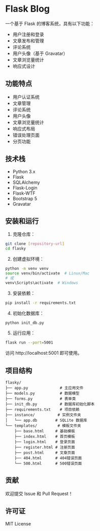 # Flask Blog

一个基于 Flask 的博客系统，具有以下功能：

- 用户注册和登录
- 文章发布和管理
- 评论系统
- 用户头像（基于 Gravatar）
- 文章浏览量统计
- 响应式设计

## 功能特点

- 用户认证系统
- 文章管理
- 评论系统
- 用户头像
- 文章浏览量统计
- 响应式布局
- 错误处理页面
- 分页功能

## 技术栈

- Python 3.x
- Flask
- SQLAlchemy
- Flask-Login
- Flask-WTF
- Bootstrap 5
- Gravatar

## 安装和运行

1. 克隆仓库：
```bash
git clone [repository-url]
cd flasky
```

2. 创建虚拟环境：
```bash
python -m venv venv
source venv/bin/activate  # Linux/Mac
# 或
venv\Scripts\activate  # Windows
```

3. 安装依赖：
```bash
pip install -r requirements.txt
```

4. 初始化数据库：
```bash
python init_db.py
```

5. 运行应用：
```bash
flask run --port=5001
```

访问 http://localhost:5001 即可使用。

## 项目结构

```
flasky/
├── app.py              # 主应用文件
├── models.py           # 数据模型
├── forms.py            # 表单类
├── init_db.py          # 数据库初始化脚本
├── requirements.txt    # 项目依赖
├── instance/          # 实例文件夹
│   └── app.db        # SQLite 数据库
└── templates/         # 模板文件夹
    ├── base.html     # 基础模板
    ├── index.html    # 首页模板
    ├── login.html    # 登录页面
    ├── register.html # 注册页面
    ├── post.html     # 文章页面
    ├── 404.html      # 404错误页面
    └── 500.html      # 500错误页面
```

## 贡献

欢迎提交 Issue 和 Pull Request！

## 许可证

MIT License 